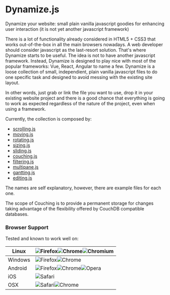 # Dynamize.js
Dynamize your website: small plain vanilla javascript goodies for enhancing user interaction (it is not yet another javascript framework)

There is a lot of functionality already considered in HTML5 + CSS3 that works out-of-the-box in all the main browsers nowadays. A web developer should consider javascript as the last-resort solution.
That's where Dynamize starts to be useful. The idea is not to have another javascript framework. Instead, Dynamize is designed to play nice with most of the popular frameworks: Vue, React, Angular to name a few.
Dynamize is a loose collection of small, independient, plain vanilla javascript files to do one specific task and designed to avoid messing with the existing site layout.

In other words, just grab or link the file you want to use, drop it in your existing website project and there is a good chance that everything is going to work as expected regardless of the nature of the project, even when using a framework. 

Currently, the collection is composed by:

* [scrolling.js](http://j-pel.github.io/dynamize/scrolling.html)
* [moving.js](http://j-pel.github.io/dynamize/moving.html)
* [rotating.js](http://j-pel.github.io/dynamize/all.html)
* [sizing.js](http://j-pel.github.io/dynamize/rotating.html)
* [sliding.js](http://j-pel.github.io/dynamize/sliding.html)
* [couching.js](http://j-pel.github.io/dynamize/couching.html)
* [filtering.js](http://j-pel.github.io/dynamize/filtering.html)
* [multipane.js](http://j-pel.github.io/dynamize/multipane.html)
* [gantting.js](http://j-pel.github.io/dynamize/gantting.html)
* [editing.js](http://j-pel.github.io/dynamize/editing.html)

The names are self explanatory, however, there are example files for each one.

The scope of Couching is to provide a permanent storage for changes taking advantage of the flexibility offered by CouchDB compatible databases.

### Browser Support

Tested and known to work well on:

Linux|![Firefox](https://github.com/alrra/browser-logos/blob/master/src/firefox/firefox_16x16.png)![Chrome](https://github.com/alrra/browser-logos/blob/master/src/chrome/chrome_16x16.png)![Chromium](https://github.com/alrra/browser-logos/blob/master/src/chromium/chromium_16x16.png)|
---|---|
Windows|![Firefox](https://github.com/alrra/browser-logos/blob/master/src/firefox/firefox_16x16.png)![Chrome](https://github.com/alrra/browser-logos/blob/master/src/chrome/chrome_16x16.png)|
Android|![Firefox](https://github.com/alrra/browser-logos/blob/master/src/firefox/firefox_16x16.png)![Chrome](https://github.com/alrra/browser-logos/blob/master/src/chrome/chrome_16x16.png)![Opera](https://github.com/alrra/browser-logos/blob/master/src/opera/opera_16x16.png)|
iOS|![Safari](https://github.com/alrra/browser-logos/blob/master/src/safari/safari_16x16.png)|
OSX|![Safari](https://github.com/alrra/browser-logos/blob/master/src/safari/safari_16x16.png)![Chrome](https://github.com/alrra/browser-logos/blob/master/src/chrome/chrome_16x16.png)
